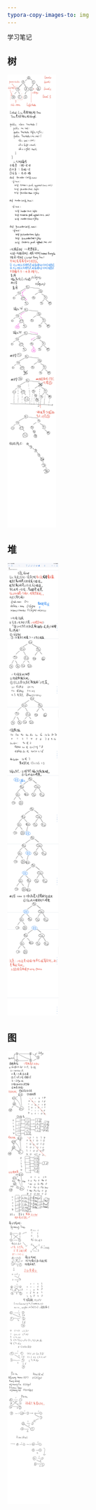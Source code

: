 ```yaml
---
typora-copy-images-to: img
---
```


学习笔记

## 树

![image-20200705222841758](https://github.com/xumingze2014/algorithm011-class01/blob/master/Week_02/img/image-20200705222841758.png?raw=true)



## 堆

![image-20200705222724574](https://github.com/xumingze2014/algorithm011-class01/blob/master/Week_02/img/image-20200705222724574.png?raw=true)





## 图

![image-20200705222803252](https://github.com/xumingze2014/algorithm011-class01/blob/master/Week_02/img/image-20200705222803252.png?raw=true)







